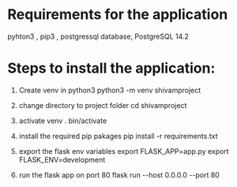 # Requirements for the application
  pyhton3 , pip3 , postgressql database, PostgreSQL 14.2

# Steps to install the application:
1. Create venv in python3
   python3 -m venv shivamproject

2. change directory to project folder
   cd shivamproject

3. activate venv
   . bin/activate

4. install the required pip pakages
   pip install -r requirements.txt

5. export the flask env variables
   export FLASK_APP=app.py
   export FLASK_ENV=development

6. run the flask app on port 80
   flask run --host 0.0.0.0 --port 80
